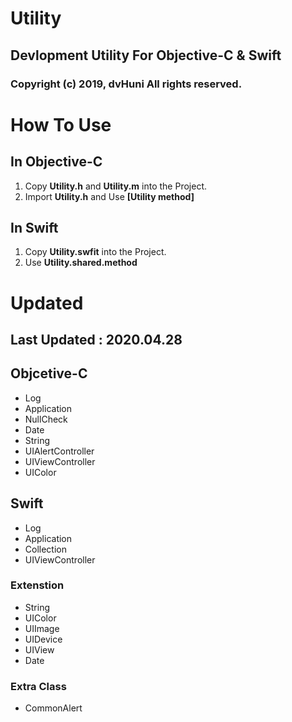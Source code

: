 # Utility

## Devlopment Utility For Objective-C & Swift

### Copyright (c) 2019, dvHuni All rights reserved.



# How To Use

## In Objective-C

1. Copy **Utility.h** and **Utility.m** into the Project.
2. Import **Utility.h** and Use **[Utility method]**

## In Swift

1. Copy **Utility.swfit** into the Project.
2. Use **Utility.shared.method**



# Updated
## Last Updated : 2020.04.28

## Objcetive-C
 - Log
 - Application
 - NullCheck
 - Date
 - String
 - UIAlertController
 - UIViewController
 - UIColor

## Swift
 - Log
 - Application
 - Collection
 - UIViewController
 
 ### Extenstion
 - String
 - UIColor
 - UIImage
 - UIDevice
 - UIView
 - Date
 
 ### Extra Class
  - CommonAlert
